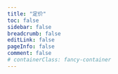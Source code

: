 ```yaml
---
title: "定价"
toc: false
sidebar: false
breadcrumb: false
editLink: false
pageInfo: false
comment: false
# containerClass: fancy-container
---
```


<NaiveClient>
<Pricing />
</NaiveClient>

<script setup lang="ts">
import Pricing from "@zh/Pricing";
</script>
